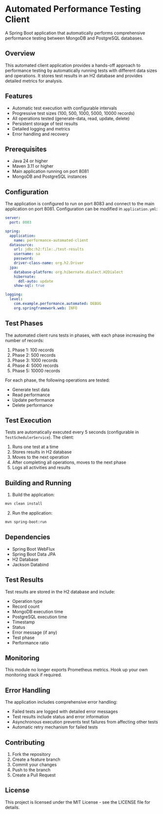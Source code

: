 # Automated Performance Testing Client

A Spring Boot application that automatically performs comprehensive performance testing between MongoDB and PostgreSQL databases.

## Overview

This automated client application provides a hands-off approach to performance testing by automatically running tests with different data sizes and operations. It stores test results in an H2 database and provides detailed metrics for analysis.

## Features

- Automatic test execution with configurable intervals
- Progressive test sizes (100, 500, 1000, 5000, 10000 records)
- All operations tested (generate-data, read, update, delete)
- Persistent storage of test results
- Detailed logging and metrics
- Error handling and recovery

## Prerequisites

- Java 24 or higher
- Maven 3.11 or higher
- Main application running on port 8081
- MongoDB and PostgreSQL instances

## Configuration

The application is configured to run on port 8083 and connect to the main application on port 8081. Configuration can be modified in `application.yml`:

```yaml
server:
  port: 8083

spring:
  application:
    name: performance-automated-client
  datasource:
    url: jdbc:h2:file:./test-results
    username: sa
    password: 
    driver-class-name: org.h2.Driver
  jpa:
    database-platform: org.hibernate.dialect.H2Dialect
    hibernate:
      ddl-auto: update
    show-sql: true

logging:
  level:
    com.example.performance.automated: DEBUG
    org.springframework.web: INFO
```

## Test Phases

The automated client runs tests in phases, with each phase increasing the number of records:

1. Phase 1: 100 records
2. Phase 2: 500 records
3. Phase 3: 1000 records
4. Phase 4: 5000 records
5. Phase 5: 10000 records

For each phase, the following operations are tested:
- Generate test data
- Read performance
- Update performance
- Delete performance

## Test Execution

Tests are automatically executed every 5 seconds (configurable in `TestSchedulerService`). The client:
1. Runs one test at a time
2. Stores results in H2 database
3. Moves to the next operation
4. After completing all operations, moves to the next phase
5. Logs all activities and results

## Building and Running

1. Build the application:
```bash
mvn clean install
```

2. Run the application:
```bash
mvn spring-boot:run
```

## Dependencies

* Spring Boot WebFlux
* Spring Boot Data JPA
* H2 Database
* Jackson Databind

## Test Results

Test results are stored in the H2 database and include:
- Operation type
- Record count
- MongoDB execution time
- PostgreSQL execution time
- Timestamp
- Status
- Error message (if any)
- Test phase
- Performance ratio

## Monitoring

This module no longer exports Prometheus metrics. Hook up your own monitoring stack if required.

## Error Handling

The application includes comprehensive error handling:
- Failed tests are logged with detailed error messages
- Test results include status and error information
- Asynchronous execution prevents test failures from affecting other tests
- Automatic retry mechanism for failed tests

## Contributing

1. Fork the repository
2. Create a feature branch
3. Commit your changes
4. Push to the branch
5. Create a Pull Request

## License

This project is licensed under the MIT License - see the LICENSE file for details. 